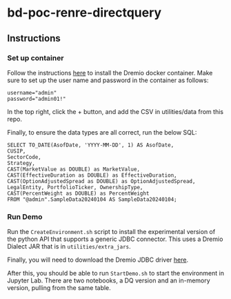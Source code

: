 # bd-poc-renre-directquery

## Instructions

### Set up container
Follow the instructions [here](https://docs.dremio.com/current/get-started/docker-quickstart/) to install the Dremio docker container. Make sure to set up the user name and password in the container as follows: 
```
username="admin"
password="admin01!"
```
In the top right, click the + button, and add the CSV in utilities/data from this repo. 

Finally, to ensure the data types are all correct, run the below SQL:
```
SELECT TO_DATE(AsofDate, 'YYYY-MM-DD', 1) AS AsofDate,
CUSIP, 
SectorCode, 
Strategy, 
CAST(MarketValue as DOUBLE) as MarketValue, 
CAST(EffectiveDuration as DOUBLE) as EffectiveDuration, 
CAST(OptionAdjustedSpread as DOUBLE) as OptionAdjustedSpread, LegalEntity, PortfolioTicker, OwnershipType, 
CAST(PercentWeight as DOUBLE) as PercentWeight
FROM "@admin".SampleData20240104 AS SampleData20240104;
```

### Run Demo
Run the `CreateEnvironment.sh` script to install the experimental version of the python API that supports a generic JDBC connector. This uses a Dremio Dialect JAR that is in `utilities/extra_jars`.

Finally, you will need to download the Dremio JDBC driver [here](https://www.dremio.com/drivers/jdbc/).

After this, you should be able to run `StartDemo.sh` to start the environment in Jupyter Lab. There are two notebooks, a DQ version and an in-memory version, pulling from the same table.

